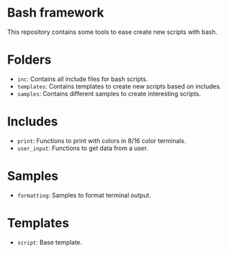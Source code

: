# Bash framework

This repository contains some tools to ease create new scripts with bash.

# Folders

* `inc`: Contains all include files for bash scripts.
* `templates`: Contains templates to create new scripts based on includes.
* `samples`: Contains different samples to create interesting scripts.

# Includes

* `print`: Functions to print with colors in 8/16 color terminals.
* `user_input`: Functions to get data from a user.

# Samples

* `formatting`: Samples to format terminal output.

# Templates

* `script`: Base template.
